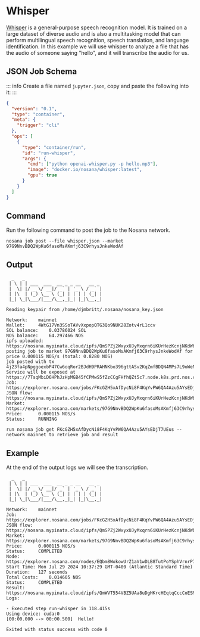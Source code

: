 # Whisper

[Whisper](https://github.com/openai/whisper) is a general-purpose speech recognition model. 
It is trained on a large dataset of diverse audio and is also a multitasking model that can perform multilingual speech recognition, speech translation, and language identification.
In this example we will use whisper to analyze a file that has the audio of someone saying "hello", and it will transcribe the audio for us.


## JSON Job Schema

::: info
Create a file named `jupyter.json`, copy and paste the following into it:
:::

```json
{
  "version": "0.1",
  "type": "container",
  "meta": {
    "trigger": "cli"
  },
  "ops": [
    {
      "type": "container/run",
      "id": "run-whisper",
      "args": {
        "cmd": ["python openai-whisper.py -p hello.mp3"],
        "image": "docker.io/nosana/whisper:latest",
        "gpu": true
      }
    }
  ]
}
```

## Command

Run the following command to post the job to the Nosana network.

```sh:no-line-numbers
nosana job post --file whisper.json --market 97G9NnvBDQ2WpKu6fasoMsAKmfj63C9rhysJnkeWodAf
```

## Output

```sh:no-line-numbers
  _   _
 | \ | | ___  ___  __ _ _ __   __ _
 |  \| |/ _ \/ __|/ _` | '_ \ / _` |
 | |\  | (_) \__ \ (_| | | | | (_| |
 |_| \_|\___/|___/\__,_|_| |_|\__,_|

Reading keypair from /home/djmbritt/.nosana/nosana_key.json

Network:	mainnet
Wallet:		4WtG17Vn3SSoTAVvXxpopQTG3Qo9NUK28Zotv4rL1ccv
SOL balance:	0.03786024 SOL
NOS balance:	64.297466 NOS
ipfs uploaded:	https://nosana.mypinata.cloud/ipfs/QmSPZj2WxyxUJyMxqrn6iKUrHezKcnjNKdWbi4VLDSGQBB
posting job to market 97G9NnvBDQ2WpKu6fasoMsAKmfj63C9rhysJnkeWodAf for price 0.000115 NOS/s (total: 0.8280 NOS)
job posted with tx 4j23fa4pNpggoexbP47Cw6oqRor2BJdH9PRAHNKbo396gttASv2KqZmfBDQN4MPs7L9oWeNJesfrekx2qP7Yf1ys!
Service will be exposed at https://7TsqMbiD6HPhJzHpMGB45fCPMwS5fZzCCgFHfhQZt5c7.node.k8s.prd.nos.ci
Job:		https://explorer.nosana.com/jobs/FKcGZH5xAfDycNi8F4KqYvPW6QA4Azu5AYsEDjT7UEus
JSON flow:	https://nosana.mypinata.cloud/ipfs/QmSPZj2WxyxUJyMxqrn6iKUrHezKcnjNKdWbi4VLDSGQBB
Market:		https://explorer.nosana.com/markets/97G9NnvBDQ2WpKu6fasoMsAKmfj63C9rhysJnkeWodAf
Price:		0.000115 NOS/s
Status:		RUNNING

run nosana job get FKcGZH5xAfDycNi8F4KqYvPW6QA4Azu5AYsEDjT7UEus --network mainnet to retrieve job and result
```

## Example

At the end of the output logs we will see the transcription.

```sh:no-line-numbers
  _   _
 | \ | | ___  ___  __ _ _ __   __ _
 |  \| |/ _ \/ __|/ _` | '_ \ / _` |
 | |\  | (_) \__ \ (_| | | | | (_| |
 |_| \_|\___/|___/\__,_|_| |_|\__,_|

Network:	mainnet
Job:		https://explorer.nosana.com/jobs/FKcGZH5xAfDycNi8F4KqYvPW6QA4Azu5AYsEDjT7UEus
JSON flow:	https://nosana.mypinata.cloud/ipfs/QmSPZj2WxyxUJyMxqrn6iKUrHezKcnjNKdWbi4VLDSGQBB
Market:		https://explorer.nosana.com/markets/97G9NnvBDQ2WpKu6fasoMsAKmfj63C9rhysJnkeWodAf
Price:		0.000115 NOS/s
Status:		COMPLETED
Node:		https://explorer.nosana.com/nodes/EQbm8WokowUrZ1aV1wDLB8TutPoYSphVrnrP7ig4C1z8
Start Time:	Mon Jul 29 2024 10:37:29 GMT-0400 (Atlantic Standard Time)
Duration:	127 seconds
Total Costs:	0.014605 NOS
Status:		COMPLETED
Result:		https://nosana.mypinata.cloud/ipfs/QmWVT554VBZ5UAa8uDgHKrcHEqtqCccCoESMnAWKwYLac4
Logs:

- Executed step run-whisper in 118.415s
Using device: cuda:0
[00:00.000 --> 00:00.500]  Hello!

Exited with status success with code 0
```

